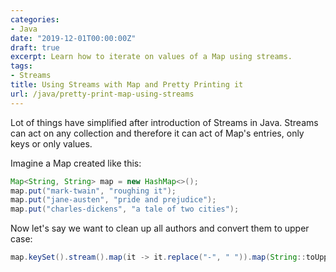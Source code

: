 ```yaml
---
categories:
- Java
date: "2019-12-01T00:00:00Z"
draft: true
excerpt: Learn how to iterate on values of a Map using streams.
tags:
- Streams
title: Using Streams with Map and Pretty Printing it
url: /java/pretty-print-map-using-streams
---
```


Lot of things have simplified after introduction of Streams in Java. Streams can act on any collection and therefore it can act of Map's entries, only keys or only values.

Imagine a Map created like this:
```java
Map<String, String> map = new HashMap<>();
map.put("mark-twain", "roughing it");
map.put("jane-austen", "pride and prejudice");
map.put("charles-dickens", "a tale of two cities");
```

Now let's say we want to clean up all authors and convert them to upper case:
```java
map.keySet().stream().map(it -> it.replace("-", " ")).map(String::toUpperCase).collect(Collectors.toSet());
```


